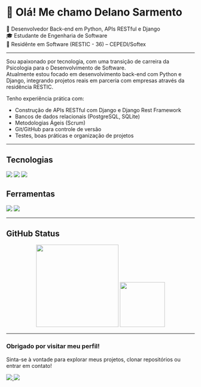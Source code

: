 # 👋 Olá! Me chamo Delano Sarmento

🎯 Desenvolvedor Back-end em Python, APIs RESTful e Django  
🎓 Estudante de Engenharia de Software  
🚀 Residênte em Software (RESTIC - 36) – CEPEDI/Softex

---

Sou apaixonado por tecnologia, com uma transição de carreira da Psicologia para o Desenvolvimento de Software.  
Atualmente estou focado em desenvolvimento back-end com Python e Django, integrando projetos reais em parceria com empresas através da residência RESTIC.

Tenho experiência prática com:
- Construção de APIs RESTful com Django e Django Rest Framework  
- Bancos de dados relacionais (PostgreSQL, SQLite)  
- Metodologias Ágeis (Scrum)  
- Git/GitHub para controle de versão  
- Testes, boas práticas e organização de projetos

---

<div align="left">

<h2>Tecnologias</h2>
<p align="left">
  <img src="https://skillicons.dev/icons?i=python,django,fastapi&theme=dark" />
  <img src="https://skillicons.dev/icons?i=postgresql,sqlite&theme=dark" />
  <img src="https://skillicons.dev/icons?i=mysql&theme=dark" />
</p>

<h2>Ferramentas</h2>
<p align="left">
  <img src="https://skillicons.dev/icons?i=git,github,vscode,pycharm,postman&theme=dark" />
  <img src="https://skillicons.dev/icons?i=excel&theme=dark" />
</p>

---

## GitHub Status

<div align="center">

  <!-- Estatísticas de Contribuições -->
  <img height="220em" src="https://github-readme-stats.vercel.app/api?username=SarmentoDelano&show_icons=true&hide_border=true&bg_color=0d1117&title_color=FFD43B&icon_color=FFD43B&text_color=FFFFFF" />

  <!-- Linguagens mais usadas -->
  <img height="120em" src="https://github-readme-stats.vercel.app/api/top-langs/?username=SarmentoDelano&layout=compact&hide_border=true&bg_color=0d1117&title_color=FFD43B&text_color=FFFFFF&icon_color=FFD43B" />

</div>

---

### Obrigado por visitar meu perfil!  
Sinta-se à vontade para explorar meus projetos, clonar repositórios ou entrar em contato!
<p align="left">
  <a href="https://www.linkedin.com/in/delanosarmento/" target="_blank">
    <img src="https://skillicons.dev/icons?i=linkedin&theme=dark" />
  </a>
  <a href="mailto:delanosarmento1@gmail.com" target="_blank">
    <img src="https://skillicons.dev/icons?i=gmail&theme=dark" />
  </a>
</p>
